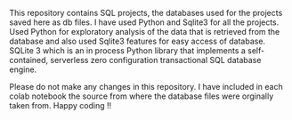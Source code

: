 This repository contains SQL projects, the databases used for the projects saved here as db files. I have used Python and Sqlite3 for all the projects.
Used Python for exploratory analysis of  the data that is retrieved from the database and also used Sqlite3 features for easy access of database. SQLite 3 which is an in process Python library that implements a self-contained, serverless zero configuration transactional SQL database engine.



Please do not make any changes in this repository. 
I have included in each colab notebook the source from where the database files were orginally taken from. 
Happy coding !!
